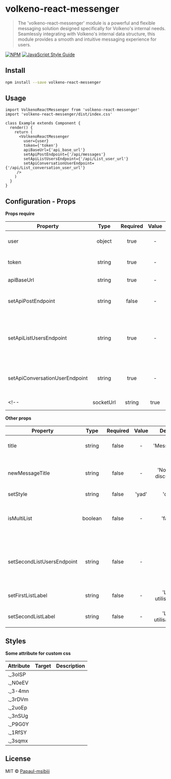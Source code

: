 # volkeno-react-messenger

> The 'volkeno-react-messenger' module is a powerful and flexible messaging solution designed specifically for Volkeno's internal needs. Seamlessly integrating with Volkeno's internal data structure, this module provides a smooth and intuitive messaging experience for users.

[![NPM](https://img.shields.io/npm/v/volkeno-react-messenger.svg)](https://www.npmjs.com/package/volkeno-react-messenger) [![JavaScript Style Guide](https://img.shields.io/badge/code_style-standard-brightgreen.svg)](https://standardjs.com)

## Install

```bash
npm install --save volkeno-react-messenger
```

## Usage

```tsx
import VolkenoReactMessenger from 'volkeno-react-messenger'
import 'volkeno-react-messenger/dist/index.css'

class Example extends Component {
  render() {
    return (
      <VolkenoReactMessenger
        user={user}
        token={'token'}
        apiBaseUrl={'api_base_url'}
        setApiPostEndpoint={'/api/messages'}
        setApiListUsersEndpoint={'/api/List_user_url'}
        setApiConversationUserEndpoint={'/api/List_conversation_user_url'}
     />
    )
  }
}
```


## Configuration - Props

**Props require**

| Property                        |   Type   | Required | Value |  Default | Description                                                            |
| ------------------------------- | :------: | :------: | :---: | :------: | ---------------------------------------------------------------------- |
| user                            |  object  |  true    |   -   |    { }   | Provide logged in user data                                            |
| token                           |  string  |  true    |   -   |    ' '   | Provide logged in user token                                           |
| apiBaseUrl                      |  string  |  true    |   -   |    ' '   | Provide api base url                                                   |
| setApiPostEndpoint              |  string  |  false   |   -   |    '/api/messages'   | Provide the endpoint to post messages                      |
| setApiListUsersEndpoint         |  string  |  true    |   -   |    ' '   | Provide an endpoint for the first list or list of all users the user can chat with     |
| setApiConversationUserEndpoint  |  string  |  true    |   -   |    ' '   | Provide the endpoint for the user's list of all conversations          |
<!-- | socketUrl                       |  string  |  true    |    '164.92.136.142:4026'   | Provide socket url                                   | -->

**Other props**

| Property                        |   Type   | Required | Value |  Default | Description                                                            |
| ------------------------------- | :------: | :------: | :---: | :------: | ---------------------------------------------------------------------- |
| title                           |  string  |  false   |   -   |    'Messagerie'   | Set the name of the chat                                      |
| newMessageTitle                 |  string  |  false   |   -   |    'Nouvelle discussion'   | Set the name of new discussion modal                 |
| setStyle                        |  string  |  false   | 'yad' | 'dag' |    'yad'  | Set the messaging style                                       |
| isMultiList                     |  boolean |  false   |   -   |    'false'   | Define whether the list of users for chat is multiple or not       |
| setSecondListUsersEndpoint      |  string  |  false   |   -   |    ' '   | Provide an endpoint for the second list the user can chat with         |
| setFirstListLabel               |  string  |  false   |   -   |    'Liste utilisateurs'   | Set label for first user list                         |
| setSecondListLabel              |  string  |  false   |   -   |    'Liste utilisateur 2'   | Set label for second user list                       |

## Styles

**Some attribute for custom css**

| Attribute                       |  Target  | Description                                                                                  |
| ------------------------------- | :------: | -------------------------------------------------------------------------------------------- |
| ._3oISP                         |          |                                                                                              |
| ._N0eEV                         |          |                                                                                              |
| ._3-4mn                         |          |                                                                                              |
| ._3rDVm                         |          |                                                                                              |
| ._2uoEp                         |          |                                                                                              |
| ._3nSUg                         |          |                                                                                              |
| ._P9G0Y                         |          |                                                                                              |
| ._1RfSY                         |          |                                                                                              |
| ._3sqmx                         |          |                                                                                              |

## License

MIT © [Papaul-msibiii](https://github.com/Papaul-msibiii)
